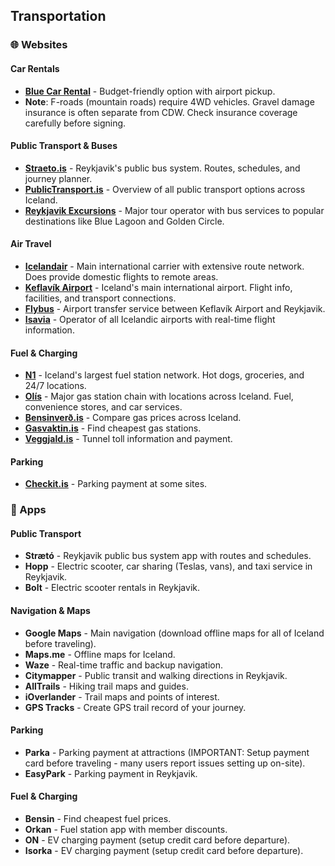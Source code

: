 ## Transportation

### 🌐 Websites

#### Car Rentals
- **<a href="https://www.bluecarrental.is/" target="_blank">Blue Car Rental</a>** - Budget-friendly option with airport pickup.
- **Note**: F-roads (mountain roads) require 4WD vehicles. Gravel damage insurance is often separate from CDW. Check insurance coverage carefully before signing.

#### Public Transport & Buses
- **<a href="https://www.straeto.is/" target="_blank">Straeto.is</a>** - Reykjavik's public bus system. Routes, schedules, and journey planner.
- **<a href="https://publictransport.is/" target="_blank">PublicTransport.is</a>** - Overview of all public transport options across Iceland.
- **<a href="https://www.re.is/" target="_blank">Reykjavik Excursions</a>** - Major tour operator with bus services to popular destinations like Blue Lagoon and Golden Circle.

#### Air Travel
- **<a href="https://www.icelandair.com/" target="_blank">Icelandair</a>** - Main international carrier with extensive route network. Does provide domestic flights to remote areas.
- **<a href="https://keflavikairport.com" target="_blank">Keflavík Airport</a>** - Iceland's main international airport. Flight info, facilities, and transport connections.
- **<a href="https://www.re.is/tour/flybus/" target="_blank">Flybus</a>** - Airport transfer service between Keflavík Airport and Reykjavik.
- **<a href="https://www.kefairport.is/isavia-en" target="_blank">Isavia</a>** - Operator of all Icelandic airports with real-time flight information.

#### Fuel & Charging
- **<a href="https://www.n1.is/en" target="_blank">N1</a>** - Iceland's largest fuel station network. Hot dogs, groceries, and 24/7 locations.
- **<a href="https://www.olis.is/" target="_blank">Olís</a>** - Major gas station chain with locations across Iceland. Fuel, convenience stores, and car services.
- **<a href="https://bensinverd.is" target="_blank">Bensinverð.is</a>** - Compare gas prices across Iceland.
- **<a href="https://gasvaktin.is" target="_blank">Gasvaktin.is</a>** - Find cheapest gas stations.
- **<a href="https://www.veggjald.is/en" target="_blank">Veggjald.is</a>** - Tunnel toll information and payment.

#### Parking
- **<a href="https://checkit.is" target="_blank">Checkit.is</a>** - Parking payment at some sites.

### 📱 Apps

#### Public Transport
- **Strætó** - Reykjavik public bus system app with routes and schedules.
- **Hopp** - Electric scooter, car sharing (Teslas, vans), and taxi service in Reykjavik.
- **Bolt** - Electric scooter rentals in Reykjavik.

#### Navigation & Maps
- **Google Maps** - Main navigation (download offline maps for all of Iceland before traveling).
- **Maps.me** - Offline maps for Iceland.
- **Waze** - Real-time traffic and backup navigation.
- **Citymapper** - Public transit and walking directions in Reykjavik.
- **AllTrails** - Hiking trail maps and guides.
- **iOverlander** - Trail maps and points of interest.
- **GPS Tracks** - Create GPS trail record of your journey.

#### Parking
- **Parka** - Parking payment at attractions (IMPORTANT: Setup payment card before traveling - many users report issues setting up on-site).
- **EasyPark** - Parking payment in Reykjavik.

#### Fuel & Charging
- **Bensin** - Find cheapest fuel prices.
- **Orkan** - Fuel station app with member discounts.
- **ON** - EV charging payment (setup credit card before departure).
- **Isorka** - EV charging payment (setup credit card before departure).